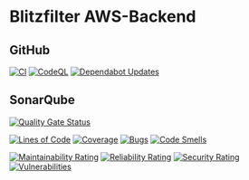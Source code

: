 # Blitzfilter AWS-Backend

## GitHub

[![CI](https://github.com/blitzfilter/aws-backend/actions/workflows/ci.yml/badge.svg)](https://github.com/blitzfilter/aws-backend/actions/workflows/ci.yml)
[![CodeQL](https://github.com/blitzfilter/aws-backend/actions/workflows/github-code-scanning/codeql/badge.svg)](https://github.com/blitzfilter/aws-backend/actions/workflows/github-code-scanning/codeql)
[![Dependabot Updates](https://github.com/blitzfilter/aws-backend/actions/workflows/dependabot/dependabot-updates/badge.svg)](https://github.com/blitzfilter/aws-backend/actions/workflows/dependabot/dependabot-updates)

## SonarQube

[![Quality Gate Status](https://sonarcloud.io/api/project_badges/measure?project=blitzfilter_aws-backend&metric=alert_status)](https://sonarcloud.io/summary/new_code?id=blitzfilter_aws-backend)

[![Lines of Code](https://sonarcloud.io/api/project_badges/measure?project=blitzfilter_aws-backend&metric=ncloc)](https://sonarcloud.io/summary/new_code?id=blitzfilter_aws-backend)
[![Coverage](https://sonarcloud.io/api/project_badges/measure?project=blitzfilter_aws-backend&metric=coverage)](https://sonarcloud.io/summary/new_code?id=blitzfilter_aws-backend)
[![Bugs](https://sonarcloud.io/api/project_badges/measure?project=blitzfilter_aws-backend&metric=bugs)](https://sonarcloud.io/summary/new_code?id=blitzfilter_aws-backend)
[![Code Smells](https://sonarcloud.io/api/project_badges/measure?project=blitzfilter_aws-backend&metric=code_smells)](https://sonarcloud.io/summary/new_code?id=blitzfilter_aws-backend)

[![Maintainability Rating](https://sonarcloud.io/api/project_badges/measure?project=blitzfilter_aws-backend&metric=sqale_rating)](https://sonarcloud.io/summary/new_code?id=blitzfilter_aws-backend)
[![Reliability Rating](https://sonarcloud.io/api/project_badges/measure?project=blitzfilter_aws-backend&metric=reliability_rating)](https://sonarcloud.io/summary/new_code?id=blitzfilter_aws-backend)
[![Security Rating](https://sonarcloud.io/api/project_badges/measure?project=blitzfilter_aws-backend&metric=security_rating)](https://sonarcloud.io/summary/new_code?id=blitzfilter_aws-backend)
[![Vulnerabilities](https://sonarcloud.io/api/project_badges/measure?project=blitzfilter_aws-backend&metric=vulnerabilities)](https://sonarcloud.io/summary/new_code?id=blitzfilter_aws-backend)
